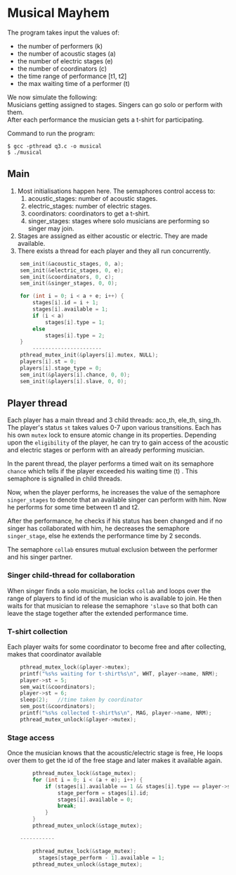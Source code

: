 # **Musical Mayhem**

The program takes input the values of:
* the number of performers (k)
* the number of acoustic stages (a)
* the number of electric stages (e)
* the number of coordinators (c)
* the time range of performance [t1, t2]
* the max waiting time of a performer (t)

We now simulate the following:  
Musicians getting assigned to stages. Singers can go solo or 
perform with them.  
After each performance the musician gets a t-shirt for participating.

Command to run the program:
```
$ gcc -pthread q3.c -o musical
$ ./musical
```

## Main
1. Most initialisations happen here. The semaphores control access to:
    1. acoustic_stages: number of acoustic stages.
    2. electric_stages: number of electric stages.
    3. coordinators: coordinators to get a t-shirt.
    4. singer_stages: stages where solo musicians are 
                      performing so singer may join.
2. Stages are assigned as either acoustic or electric. They are made available.
3. There exists a thread for each player and they all run concurrently. 

```c
    sem_init(&acoustic_stages, 0, a);
    sem_init(&electric_stages, 0, e);
    sem_init(&coordinators, 0, c);
    sem_init(&singer_stages, 0, 0);

    for (int i = 0; i < a + e; i++) {
        stages[i].id = i + 1;
        stages[i].available = 1;
        if (i < a)
            stages[i].type = 1;
        else
            stages[i].type = 2;
    }
        ----------------------
    pthread_mutex_init(&players[i].mutex, NULL);
    players[i].st = 0;
    players[i].stage_type = 0;
    sem_init(&players[i].chance, 0, 0);
    sem_init(&players[i].slave, 0, 0);
```

## Player thread

Each player has a main thread and 3 child threads: aco_th, ele_th, sing_th.
The player's status `st` takes values 0-7 upon various transitions. Each has his own
`mutex` lock to ensure atomic change in its properties. 
Depending upon the `eligibility` of the player, he can try to gain access of 
the acoustic and electric stages or perform with an already performing musician. 

In the parent thread, the player performs a timed wait on its semaphore `chance`
which tells if the player exceeded his waiting time (t) . This semaphore is signalled in
child threads.

Now, when the player performs, he increases the value of the semaphore `singer_stages`
to denote that an available singer can perform with him. Now he performs for some
time between t1 and t2.

After the performance, he checks if his status has been changed and if no singer
has collaborated with him, he decreases the semaphore `singer_stage`, else he extends
the performance time by 2 seconds.

The semaphore `collab` ensures mutual exclusion between the performer and his singer
partner.

### Singer child-thread for collaboration

When singer finds a solo musician, he locks `collab` and loops over the range of players
to find id of the musician who is available to join. He then waits for that musician
to release the semaphore `'slave` so that both can leave the stage together after
the extended performance time.
 
### T-shirt collection

Each player waits for some coordinator to become free and after collecting, makes
that coordinator available
```c
    pthread_mutex_lock(&player->mutex);
    printf("%s%s waiting for t-shirt%s\n", WHT, player->name, NRM);
    player->st = 5;
    sem_wait(&coordinators);
    player->st = 6;
    sleep(2);   //time taken by coordinator
    sem_post(&coordinators);
    printf("%s%s collected t-shirt%s\n", MAG, player->name, NRM);
    pthread_mutex_unlock(&player->mutex);
```

### Stage access

Once the musician knows that the acoustic/electric stage is free,
He loops over them to get the id of the free stage and later makes it available 
again.

```c
        pthread_mutex_lock(&stage_mutex);
        for (int i = 0; i < (a + e); i++) {
            if (stages[i].available == 1 && stages[i].type == player->stage_type) {
                stage_perform = stages[i].id;
                stages[i].available = 0;
                break;
            }
        }
        pthread_mutex_unlock(&stage_mutex);

    -----------

        pthread_mutex_lock(&stage_mutex);
          stages[stage_perform - 1].available = 1;
        pthread_mutex_unlock(&stage_mutex);
```
